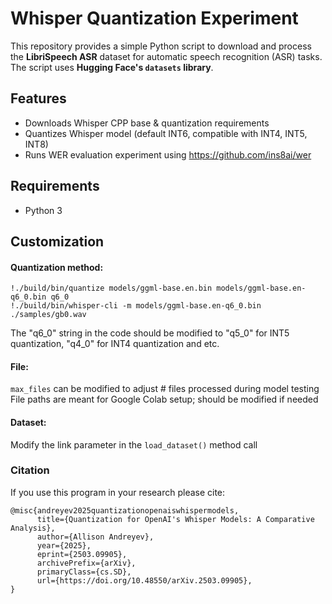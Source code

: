 # Whisper Quantization Experiment

This repository provides a simple Python script to download and process the **LibriSpeech ASR** dataset for automatic speech recognition (ASR) tasks. The script uses **Hugging Face's `datasets` library**.

## **Features**
- Downloads Whisper CPP base & quantization requirements
- Quantizes Whisper model (default INT6, compatible with INT4, INT5, INT8)
- Runs WER evaluation experiment using https://github.com/ins8ai/wer
  
## **Requirements**
- Python 3

## Customization

#### Quantization method:<br>
`!./build/bin/quantize models/ggml-base.en.bin models/ggml-base.en-q6_0.bin q6_0`<br>
`!./build/bin/whisper-cli -m models/ggml-base.en-q6_0.bin ./samples/gb0.wav `<br>

The "q6_0" string in the code should be modified to "q5_0" for INT5 quantization, "q4_0" for INT4 quantization and etc.

#### File: 
`max_files` can be modified to adjust # files processed during model testing
File paths are meant for Google Colab setup; should be modified if needed

#### Dataset:
Modify the link parameter in the `load_dataset()` method call

### Citation
If you use this program in your research please cite:

```
@misc{andreyev2025quantizationopenaiswhispermodels,
      title={Quantization for OpenAI's Whisper Models: A Comparative Analysis}, 
      author={Allison Andreyev},
      year={2025},
      eprint={2503.09905},
      archivePrefix={arXiv},
      primaryClass={cs.SD},
      url={https://doi.org/10.48550/arXiv.2503.09905}, 
}
```
